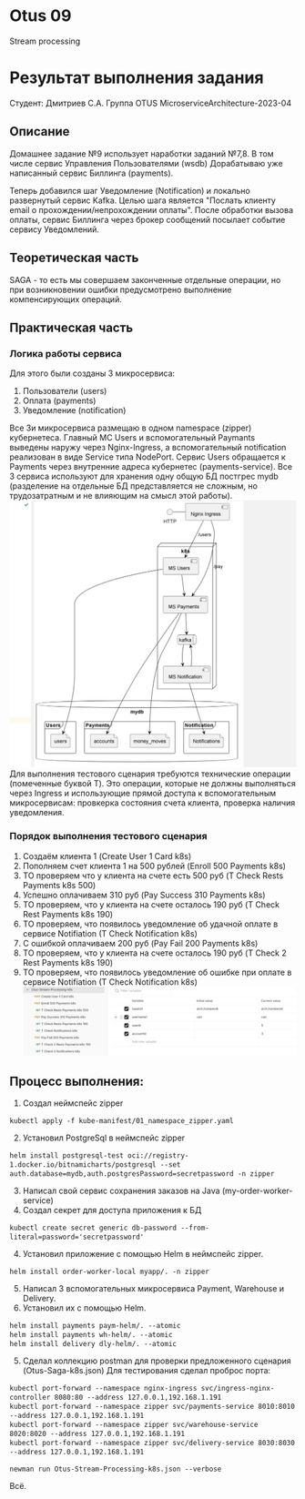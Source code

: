 # Otus 09
Stream processing
# Результат выполнения задания
Студент: Дмитриев С.А. Группа OTUS MicroserviceArchitecture-2023-04

## Описание
Домашнее задание №9 использует наработки заданий №7,8.
В том числе сервис Управления Пользователями (wsdb)
Дорабатываю уже написанный сервис Биллинга (payments).

Теперь добавился шаг Уведомление (Notification) и локально развернутый сервис Kafka.
Целью шага является "Послать клиенту email о прохождении/непрохождении оплаты".
После обработки вызова оплаты, сервис Биллинга через брокер сообщений посылает событие сервису Уведомлений.

## Теоретическая часть
SAGA - то есть мы совершаем законченные отдельные операции, но при возникновении ошибки предусмотрено выполнение компенсирующих операций.

## Практическая часть

### Логика работы сервиса
Для этого были созданы 3 микросервиса:
1. Пользователи (users)
1. Оплата (payments)
3. Уведомление (notification)

Все 3и микросервиса размещаю в одном namespace (zipper) кубернетеса.
Главный МС Users и вспомогательный Paymants выведены наружу через Nginx-Ingress, а вспомогательный notification реализован в виде Service типа NodePort. Сервис Users обращается к Payments через внутренние адреса кубернетес (payments-service).
Все 3 сервиса используют для хранения одну общую БД постгрес mydb (разделение на отдельные БД представляется не сложным, но трудозатратным и не влияющим на смысл этой работы).
![Схема микросервисов](Stream-Processing-Schema.png)
Для выполнения тестового сценария требуются технические операции (помеченные буквой T). Это операции, которые не должны выполняться через Ingress и использующие прямой доступа к вспомогательным микросервисам: провкерка состояния счета клиента, проверка наличия уведомления. 

### Порядок выполнения тестового сценария
1. Создаём клиента 1 (Create User 1 Card k8s)
2. Пополняем счет клиента 1 на  500 рублей (Enroll 500 Payments k8s)
3. ТО проверяем что у клиента на счете есть 500 руб (T Check Rests Payments k8s 500)
4. Успешно оплачиваем 310 руб (Pay Success 310 Payments k8s)
5. ТО проверяем, что у клиента на счете осталось 190 руб (T Check Rest Payments k8s 190)
6. ТО проверяем, что появилось уведомление об удачной оплате в сервисе Notifiation (T Check Notification k8s)
7. С ошибкой оплачиваем 200 руб (Pay Fail 200 Payments k8s)
8. ТО проверяем, что у клиента на счете осталось 190 руб (T Check 2 Rest Payments k8s 190)
9. ТО проверяем, что появилось уведомление об ошибке при  оплате в сервисе Notifiation (T Check Notification k8s)
![Коллекция postman](Postman-Stream.png)

## Процесс выполнения:
1. Создал неймспейс zipper
```shell
kubectl apply -f kube-manifest/01_namespace_zipper.yaml
```
2. Установил PostgreSql в неймспейс zipper
```shell
helm install postgresql-test oci://registry-1.docker.io/bitnamicharts/postgresql --set auth.database=mydb,auth.postgresPassword=secretpassword -n zipper
```
3. Написал свой сервис сохранения заказов на Java (my-order-worker-service)
4. Создал секрет для доступа приложения к БД
```shell
kubectl create secret generic db-password --from-literal=password='secretpassword'
```
4. Установил приложение с помощью Helm в неймспейс zipper.
```shell
helm install order-worker-local myapp/. -n zipper
```
5. Написал 3 вспомогательных микросервиса Payment, Warehouse и Delivery.
6. Установил их с помощью Helm.
```shell
helm install payments paym-helm/. --atomic
helm install payments wh-helm/. --atomic
helm install delivery dly-helm/. --atomic
```
5. Сделал коллекцию postman для проверки предложенного сценария (Otus-Saga-k8s.json)
Для тестирования сделал проброс порта:
```shell
kubectl port-forward --namespace nginx-ingress svc/ingress-nginx-controller 8080:80 --address 127.0.0.1,192.168.1.191
kubectl port-forward --namespace zipper svc/payments-service 8010:8010 --address 127.0.0.1,192.168.1.191
kubectl port-forward --namespace zipper svc/warehouse-service 8020:8020 --address 127.0.0.1,192.168.1.191
kubectl port-forward --namespace zipper svc/delivery-service 8030:8030 --address 127.0.0.1,192.168.1.191
```
```shell
newman run Otus-Stream-Processing-k8s.json --verbose
```

Всё.
